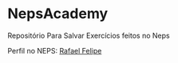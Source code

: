 # NepsAcademy

Repositório Para Salvar Exercícios feitos no Neps

Perfil no NEPS: [Rafael Felipe](https://neps.academy/br/user/16888)
